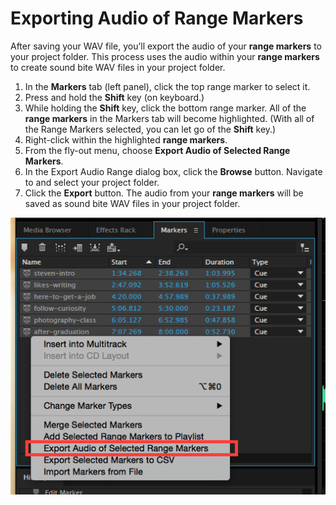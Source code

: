 # Exporting Audio of Range Markers

After saving your WAV file, you’ll export the audio of your **range markers** to your project folder. This process uses the audio within your **range markers** to create sound bite WAV files in your project folder.

1. In the **Markers** tab \(left panel\), click the top range marker to select it. 
2. Press and hold the **Shift** key \(on keyboard.\)
3. While holding the **Shift** key, click the bottom range marker. All of the **range markers** in the Markers tab will become highlighted. \(With all of the Range Markers selected, you can let go of the **Shift** key.\)
4. Right-click within the highlighted **range markers**.
5. From the fly-out menu, choose **Export Audio of Selected Range Markers**. 
6. In the Export Audio Range dialog box, click the **Browse** button. Navigate to and select your project folder.
7. Click the **Export** button. The audio from your **range markers** will be saved as sound bite WAV files in your project folder.

![](../.gitbook/assets/exporting-audio-of-range-markers-annotated.png)

